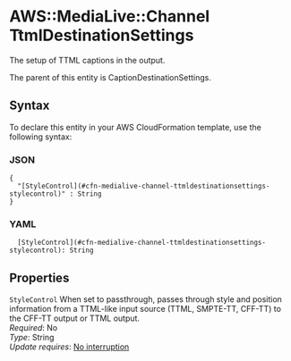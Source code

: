 # AWS::MediaLive::Channel TtmlDestinationSettings<a name="aws-properties-medialive-channel-ttmldestinationsettings"></a>

The setup of TTML captions in the output\.

The parent of this entity is CaptionDestinationSettings\.

## Syntax<a name="aws-properties-medialive-channel-ttmldestinationsettings-syntax"></a>

To declare this entity in your AWS CloudFormation template, use the following syntax:

### JSON<a name="aws-properties-medialive-channel-ttmldestinationsettings-syntax.json"></a>

```
{
  "[StyleControl](#cfn-medialive-channel-ttmldestinationsettings-stylecontrol)" : String
}
```

### YAML<a name="aws-properties-medialive-channel-ttmldestinationsettings-syntax.yaml"></a>

```
  [StyleControl](#cfn-medialive-channel-ttmldestinationsettings-stylecontrol): String
```

## Properties<a name="aws-properties-medialive-channel-ttmldestinationsettings-properties"></a>

`StyleControl`  <a name="cfn-medialive-channel-ttmldestinationsettings-stylecontrol"></a>
When set to passthrough, passes through style and position information from a TTML\-like input source \(TTML, SMPTE\-TT, CFF\-TT\) to the CFF\-TT output or TTML output\.  
*Required*: No  
*Type*: String  
*Update requires*: [No interruption](https://docs.aws.amazon.com/AWSCloudFormation/latest/UserGuide/using-cfn-updating-stacks-update-behaviors.html#update-no-interrupt)